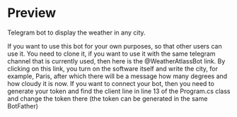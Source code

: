 # Preview
Telegram bot to display the weather in any city.

If you want to use this bot for your own purposes, so that other users can use it. You need to clone it, if you want to use it with the same telegram channel that is currently used, then here is the @WeatherAtlassBot link.
By clicking on this link, you turn on the software itself and write the city, for example, Paris, after which there will be a message how many degrees and how cloudy it is now. If you want to connect your bot, then you need to generate your token and find the client line in line 13 of the Program.cs class and change the token there (the token can be generated in the same BotFather)

